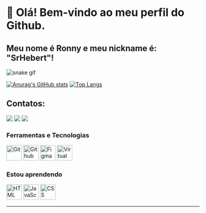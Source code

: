# 👋 Olá! Bem-vindo ao meu perfil do Github.
## Meu nome é Ronny e meu nickname é: "SrHebert"! 
![snake gif](https://github.com/SrHebert/SrHebert/blob/output/github-contribution-grid-snake.svg)

[![Anurag's GitHub stats](https://github-readme-stats.vercel.app/api?username=SrHebert&show_icons=true&theme=dark)](https://github.com/anuraghazra/github-readme-stats) 
[![Top Langs](https://github-readme-stats.vercel.app/api/top-langs/?username=SrHebert&layout=compact&theme=dark)](https://github.com/anuraghazra/github-readme-stats)  



## Contatos:
<div>
<a href="https://www.twitch.tv/atanet7" target="_blank"><img loading="lazy" src="https://img.shields.io/badge/Twitch-9146FF?style=for-the-badge&logo=twitch&logoColor=white" target="_blank"></a>
<a href = "mailto:gmail@ronnyhebert00"><img loading="lazy" src="https://img.shields.io/badge/Gmail-D14836?style=for-the-badge&logo=gmail&logoColor=white" target="_blank"></a>
<a href="[https://www.linkedin.com/in/seu-usuário-linkedln-aqui](https://www.linkedin.com/in/ronny-hebert-b95949192/)" target="_blank"><img loading="lazy" src="https://img.shields.io/badge/-LinkedIn-%230077B5?style=for-the-badge&logo=linkedin&logoColor=white" target="_blank"></a>   
</div>

### Ferramentas e Tecnologias
<img src="https://upload.wikimedia.org/wikipedia/commons/thumb/3/3f/Git_icon.svg/1024px-Git_icon.svg.png" title="Git" width="40" height="40"/> <img src="https://upload.wikimedia.org/wikipedia/commons/9/91/Octicons-mark-github.svg" title="Github" width="40" height="40"/> 
<img src="https://cdn.jsdelivr.net/gh/devicons/devicon@latest/icons/figma/figma-original.svg" title="Figma" width="40" height="40" />
<img src="https://cdn.jsdelivr.net/gh/devicons/devicon@latest/icons/vscode/vscode-original.svg" title="Virtual Studio Code" width="40" height="40"/>

### Estou aprendendo
<img src="https://cdn.worldvectorlogo.com/logos/html5-2.svg" title="HTML" width="40" height="40" /> <img src="https://cdn.jsdelivr.net/gh/devicons/devicon@latest/icons/javascript/javascript-original.svg" title="JavaScript" width="40" height="40" />
<img src="https://cdn.jsdelivr.net/gh/devicons/devicon@latest/icons/css3/css3-original-wordmark.svg" title="CSS" width="40" height="40"/>
        


_______________________________________________________________________________________________________________________________________________
                   
          
          

                    
